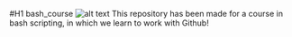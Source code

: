 #H1
bash_course
![alt text](/mbshome/elogt/scratch/bash_course/lecture_4/bash_course/28SLOT-jumno.jpg?quality=75 "Sloth")
This repository has been made for a course in bash scripting, in which we learn to work with Github!
